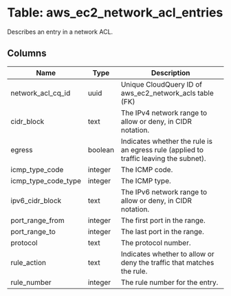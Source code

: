 
# Table: aws_ec2_network_acl_entries
Describes an entry in a network ACL.
## Columns
| Name        | Type           | Description  |
| ------------- | ------------- | -----  |
|network_acl_cq_id|uuid|Unique CloudQuery ID of aws_ec2_network_acls table (FK)|
|cidr_block|text|The IPv4 network range to allow or deny, in CIDR notation.|
|egress|boolean|Indicates whether the rule is an egress rule (applied to traffic leaving the subnet).|
|icmp_type_code|integer|The ICMP code.|
|icmp_type_code_type|integer|The ICMP type.|
|ipv6_cidr_block|text|The IPv6 network range to allow or deny, in CIDR notation.|
|port_range_from|integer|The first port in the range.|
|port_range_to|integer|The last port in the range.|
|protocol|text|The protocol number.|
|rule_action|text|Indicates whether to allow or deny the traffic that matches the rule.|
|rule_number|integer|The rule number for the entry.|
